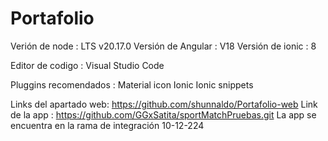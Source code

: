 # Portafolio
Verión de node : LTS  v20.17.0
Versión de Angular : V18
Versión de ionic : 8

Editor de codigo : Visual Studio Code

Pluggins recomendados :
Material icon 
Ionic
Ionic snippets 

Links del apartado web: https://github.com/shunnaldo/Portafolio-web
Link de la app : https://github.com/GGxSatita/sportMatchPruebas.git
La app se encuentra en la rama de integración 10-12-224
